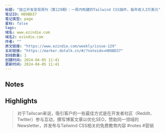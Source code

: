 ```yaml
---
标题: "独立开发变现周刊（第129期）：一周内构建的Tailwind CSS插件，每年收入3万美元"
笔记ID: H89BD37
笔记类型: page
星标: false
tags: 
域名: www.ezindie.com
域名2: ezindie.com
作者: ""
原文链接: "https://www.ezindie.com/weekly/issue-129"
五彩链接: "https://marker.dotalk.cn/#/?noteidx=H89BD37"
划线数量: 1
创建时间: 2024-04-05 11:41
更新时间: 2024-04-05 11:41
---
```


## Notes


## Highlights
> 对于Tailscan来说，吸引客户的一些最佳方式是在开发者社区（Reddit、Twitter）参与互动，撰写博客文章以优化SEO，赞助同一领域的 Newsletter，并发布与Tailwind CSS相关的免费教育内容
> #notes  #营销

